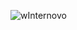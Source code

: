 ![wInternovo](https://github.com/InternovoHarsh/IndiHomes/assets/155434330/aa190b89-9410-4b53-ae6e-f57d29166fd6)
